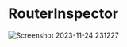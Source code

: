 # RouterInspector

![Screenshot 2023-11-24 231227](https://github.com/ahmedtalaat327/RouterInspector/assets/26097164/017678c5-7514-4584-9161-2c2528656ddb)
